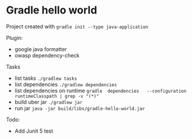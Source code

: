 # Gradle hello world

Project created with `gradle init --type java-application`

Plugin:

- google java formatter
- owasp dependency-check

Tasks

- list tasks `./gradlew tasks`
- list dependencies `./gradlew dependencies`
- list dependencies on runtime `gradle  dependencies   --configuration runtimeClasspath | grep -v "(*)"`
- build uber jar `./gradlew jar`
- run jar `java -jar build/libs/gradle-hello-world.jar`

Todo:

- Add Junit 5 test